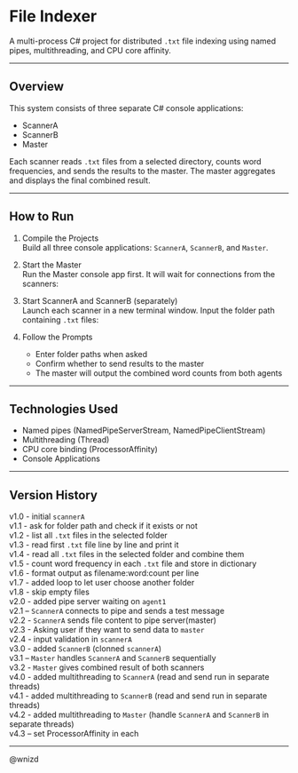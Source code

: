 # File Indexer

A multi-process C# project for distributed `.txt` file indexing using named pipes, multithreading, and CPU core affinity.

---

## Overview

This system consists of three separate C# console applications:
- ScannerA
- ScannerB
- Master

Each scanner reads `.txt` files from a selected directory, counts word frequencies, and sends the results to the master. The master aggregates and displays the final combined result.

---

## How to Run

1. Compile the Projects  
   Build all three console applications: `ScannerA`, `ScannerB`, and `Master`.

2. Start the Master  
   Run the Master console app first. It will wait for connections from the scanners:  

3. Start ScannerA and ScannerB (separately)  
   Launch each scanner in a new terminal window. Input the folder path containing `.txt` files:  

4. Follow the Prompts  
   - Enter folder paths when asked  
   - Confirm whether to send results to the master  
   - The master will output the combined word counts from both agents

---

## Technologies Used

- Named pipes (NamedPipeServerStream, NamedPipeClientStream)
- Multithreading (Thread)
- CPU core binding (ProcessorAffinity)
- Console Applications

---

## Version History

v1.0 - initial `scannerA` <br/>
v1.1 - ask for folder path and check if it exists or not <br/>
v1.2 - list all `.txt` files in the selected folder <br/>
v1.3 - read first `.txt` file line by line and print it <br/>
v1.4 - read all `.txt` files in the selected folder and combine them <br/>
v1.5 - count word frequency in each `.txt` file and store in dictionary <br/>
v1.6 - format output as filename:word:count per line <br/>
v1.7 - added loop to let user choose another folder <br/>
v1.8 - skip empty files <br/>
v2.0 - added pipe server waiting on `agent1` <br/>
v2.1 – `ScannerA` connects to pipe and sends a test message <br/>
v2.2 - `ScannerA` sends file content to pipe server(master) <br/>
v2.3 - Asking user if they want to send data to `master` <br/>
v2.4 - input validation in `scannerA` <br/>
v3.0 - added `ScannerB` (clonned `scannerA`) <br/>
v3.1 – `Master` handles `ScannerA` and `ScannerB` sequentially <br/>
v3.2 - `Master` gives combined result of both scanners <br/>
v4.0 - added multithreading to `ScannerA` (read and send run in separate threads) <br/>
v4.1 - added multithreading to `ScannerB` (read and send run in separate threads) <br/>
v4.2 - added multithreading to `Master` (handle `ScannerA` and `ScannerB` in separate threads) <br/>
v4.3 – set ProcessorAffinity in each <br/> 

---
@wnizd

